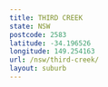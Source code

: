 ```yaml
---
title: THIRD CREEK
state: NSW
postcode: 2583
latitude: -34.196526
longitude: 149.254163
url: /nsw/third-creek/
layout: suburb
---
```

